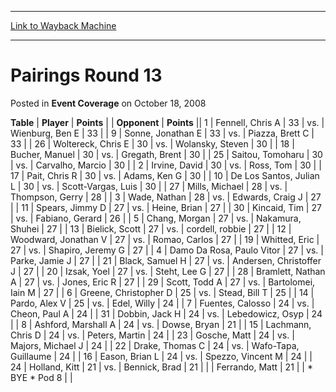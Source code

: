 
---
[Link to Wayback Machine](https://web.archive.org/web/20220925060700/https://magic.wizards.com/en/articles/archive/event-coverage/pairings-round-13-2008-10-18)

[_metadata_:description]:- "TablePlayerPoints OpponentPoints 1Fennell, Chris A 33vs.Wienburg, Ben E 33 9Sonne, Jonathan E 33vs.Piazza, Brett C 33 26Woltereck, Chris E 30vs.Wolansky, Steven 30 18Bucher, Manuel 30vs.Gregath, Brent 30 25Saitou, Tomoharu 30vs.Carvalho, Marcio 30 2Irvine, David 30vs.Ross, Tom 30 17Pait, Chris R 30vs.Adams, Ken G 30 10De Los Santos, Julian L 30vs.Scott-Vargas, Luis 30 27Mills,"
[_metadata_:generator]:- "Drupal 7 (http://drupal.org)"
[_metadata_:node]:- "438766"
[_metadata_:publish_date]:- "2008-10-18"
[_metadata_:source]:- "div-main-content"
[_metadata_:title]:- "Pairings Round 13"
[_metadata_:wayback_capture_timestamp]:- "2022-09-25 06:07:00"
[_metadata_:wayback_raw_url]:- "https://web.archive.org/web/20220925060700id_/https://magic.wizards.com/en/articles/archive/event-coverage/pairings-round-13-2008-10-18"
[_metadata_:wayback_url]:- "https://magic.wizards.com/en/articles/archive/event-coverage/pairings-round-13-2008-10-18"
---


Pairings Round 13
=================



 Posted in **Event Coverage**
 on October 18, 2008 












 **Table** | **Player** | **Points** |  | **Opponent** | **Points** ||  1 | Fennell, Chris A |  33 | vs. | Wienburg, Ben E |  33 |
|  9 | Sonne, Jonathan E |  33 | vs. | Piazza, Brett C |  33 |
|  26 | Woltereck, Chris E |  30 | vs. | Wolansky, Steven |  30 |
|  18 | Bucher, Manuel |  30 | vs. | Gregath, Brent |  30 |
|  25 | Saitou, Tomoharu |  30 | vs. | Carvalho, Marcio |  30 |
|  2 | Irvine, David |  30 | vs. | Ross, Tom |  30 |
|  17 | Pait, Chris R |  30 | vs. | Adams, Ken G |  30 |
|  10 | De Los Santos, Julian L |  30 | vs. | Scott-Vargas, Luis |  30 |
|  27 | Mills, Michael |  28 | vs. | Thompson, Gerry |  28 |
|  3 | Wade, Nathan |  28 | vs. | Edwards, Craig J |  27 |
|  11 | Spears, Jimmy D |  27 | vs. | Heine, Brian |  27 |
|  30 | Kincaid, Tim |  27 | vs. | Fabiano, Gerard |  26 |
|  5 | Chang, Morgan |  27 | vs. | Nakamura, Shuhei |  27 |
|  13 | Bielick, Scott |  27 | vs. | cordell, robbie |  27 |
|  12 | Woodward, Jonathan V |  27 | vs. | Romao, Carlos |  27 |
|  19 | Whitted, Eric |  27 | vs. | Shapiro, Jeremy G |  27 |
|  4 | Damo Da Rosa, Paulo Vitor |  27 | vs. | Parke, Jamie J |  27 |
|  21 | Black, Samuel H |  27 | vs. | Andersen, Christoffer J |  27 |
|  20 | Izsak, Yoel |  27 | vs. | Steht, Lee G |  27 |
|  28 | Bramlett, Nathan A |  27 | vs. | Jones, Eric R |  27 |
|  29 | Scott, Todd A |  27 | vs. | Bartolomei, Iain M |  27 |
|  6 | Greene, Christopher D |  25 | vs. | Stead, Bill T |  25 |
|  14 | Pardo, Alex V |  25 | vs. | Edel, Willy |  24 |
|  7 | Fuentes, Calosso |  24 | vs. | Cheon, Paul A |  24 |
|  31 | Dobbin, Jack H |  24 | vs. | Lebedowicz, Osyp |  24 |
|  8 | Ashford, Marshall A |  24 | vs. | Dowse, Bryan |  21 |
|  15 | Lachmann, Chris D |  24 | vs. | Peters, Martin |  24 |
|  23 | Gosche, Matt |  24 | vs. | Majors, Michael J |  24 |
|  22 | Drake, Thomas C |  24 | vs. | Wafo-Tapa, Guillaume |  24 |
|  16 | Eason, Brian L |  24 | vs. | Spezzo, Vincent M |  24 |
|  24 | Holland, Kitt |  21 | vs. | Bennick, Brad |  21 |
|  | Ferrando, Matt |  21 |  | \* BYE \* Pod 8 |  |







